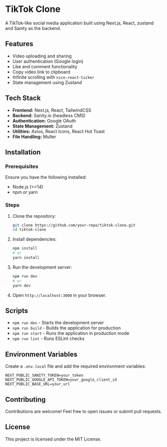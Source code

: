 # TikTok Clone

A TikTok-like social media application built using Next.js, React, zustand and Sanity as the backend.

## Features
- Video uploading and sharing
- User authentication (Google login)
- Like and comment functionality
- Copy video link to clipboard
- Infinite scrolling with `nice-react-ticker`
- State management using Zustand

## Tech Stack
- **Frontend:** Next.js, React, TailwindCSS
- **Backend:** Sanity.io (headless CMS)
- **Authentication:** Google OAuth
- **State Management:** Zustand
- **Utilities:** Axios, React Icons, React Hot Toast
- **File Handling:** Multer

## Installation

### Prerequisites
Ensure you have the following installed:
- Node.js (>=14)
- npm or yarn

### Steps
1. Clone the repository:
   ```bash
   git clone https://github.com/your-repo/tiktok-clone.git
   cd tiktok-clone
   ```
2. Install dependencies:
   ```bash
   npm install
   # or
   yarn install
   ```
3. Run the development server:
   ```bash
   npm run dev
   # or
   yarn dev
   ```
4. Open `http://localhost:3000` in your browser.

## Scripts
- `npm run dev` - Starts the development server
- `npm run build` - Builds the application for production
- `npm run start` - Runs the application in production mode
- `npm run lint` - Runs ESLint checks

## Environment Variables
Create a `.env.local` file and add the required environment variables:
```
NEXT_PUBLIC_SANITY_TOKEN=your_token
NEXT_PUBLIC_GOOGLE_API_TOKEN=your_google_client_id
NEXT_PUBLIC_BASE_URL=your_url
```

## Contributing
Contributions are welcome! Feel free to open issues or submit pull requests.

## License
This project is licensed under the MIT License.

